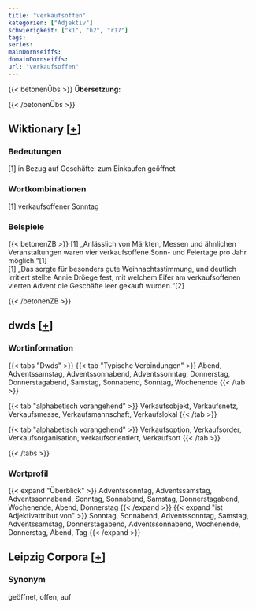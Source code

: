 ```yaml
---
title: "verkaufsoffen"
kategorien: ["Adjektiv"]
schwierigkeit: ["k1", "h2", "r17"]
tags:
series:
mainDornseiffs:
domainDornseiffs:
url: "verkaufsoffen"
---
```


{{< betonenÜbs >}}
**Übersetzung:**  
  
{{< /betonenÜbs >}}

## Wiktionary [[+](https://de.wiktionary.org/wiki/verkaufsoffen)]

### Bedeutungen
[1] in Bezug auf Geschäfte: zum Einkaufen geöffnet  

### Wortkombinationen
[1] verkaufsoffener Sonntag  

### Beispiele
{{< betonenZB >}}
[1] „Anlässlich von Märkten, Messen und ähnlichen Veranstaltungen waren vier verkaufsoffene Sonn- und Feiertage pro Jahr möglich.“[1]  
[1] „Das sorgte für besonders gute Weihnachtsstimmung, und deutlich irritiert stellte Annie Dröege fest, mit welchem Eifer am verkaufsoffenen vierten Advent die Geschäfte leer gekauft wurden.“[2]  

{{< /betonenZB >}}


## dwds [[+](https://www.dwds.de/wb/verkaufsoffen)]

### Wortinformation
{{< tabs "Dwds" >}}
{{< tab "Typische Verbindungen" >}}
Abend, Adventssamstag, Adventssonnabend, Adventssonntag, Donnerstag, Donnerstagabend, Samstag, Sonnabend, Sonntag, Wochenende
{{< /tab >}}

{{< tab "alphabetisch vorangehend" >}}
Verkaufsobjekt, Verkaufsnetz, Verkaufsmesse, Verkaufsmannschaft, Verkaufslokal
{{< /tab >}}

{{< tab "alphabetisch vorangehend" >}}
Verkaufsoption, Verkaufsorder, Verkaufsorganisation, verkaufsorientiert, Verkaufsort
{{< /tab >}}

{{< /tabs >}}

### Wortprofil
{{< expand "Überblick" >}} Adventssonntag, Adventssamstag, Adventssonnabend, Sonntag, Sonnabend, Samstag, Donnerstagabend, Wochenende, Abend, Donnerstag {{< /expand >}}
{{< expand "ist Adjektivattribut von" >}} Sonntag, Sonnabend, Adventssonntag, Samstag, Adventssamstag, Donnerstagabend, Adventssonnabend, Wochenende, Donnerstag, Abend, Tag {{< /expand >}}

## Leipzig Corpora [[+](https://corpora.uni-leipzig.de/en/res?word=verkaufsoffen&corpusId=deu_newscrawl-public_2018)]


### Synonym
geöffnet, offen, auf

